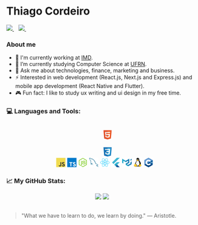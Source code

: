 <!-- ### Hi there 👋 -->

<!--
**ThiagoOliveiraCordeiro/ThiagoOliveiraCordeiro** is a ✨ _special_ ✨ repository because its `README.md` (this file) appears on your GitHub profile.

Here are some ideas to get you started:

- 🔭 I’m currently working on ...
- 🌱 I’m currently learning ...
- 👯 I’m looking to collaborate on ...
- 🤔 I’m looking for help with ...
- 💬 Ask me about ...
- 📫 How to reach me: ...
- 😄 Pronouns: ...
- ⚡ Fun fact: ...
-->

# Thiago Cordeiro

<!-- ### Hey there  <img src="https://media.giphy.com/media/hvRJCLFzcasrR4ia7z/giphy.gif" width="30">! My social media: -->

<p>
  <a href="https://www.linkedin.com/in/thiago-de-oliveira-cordeiro-32562b1b6/">
    <img
      src="https://img.shields.io/badge/linkedin-%230077B5.svg?&style=for-the-badge&logo=linkedin&logoColor=white"
    /> </a
  >&nbsp;&nbsp;
  <a href="mailto:thiagoty52@gmail.com">
    <img
      src="https://img.shields.io/badge/Gmail-D14836?style=for-the-badge&logo=gmail&logoColor=white"
    /> </a
  >&nbsp;&nbsp;
</p>

### About me

- 🔭 I'm currently working at [IMD](https://www.metropoledigital.ufrn.br/portal/).
- 🌱 I’m currently studying Computer Science at [UFRN](https://www.ufrn.br/).
- 💬 Ask me about technologies, finance, marketing and business.
- ⚡ Interested in web development (React.js, Next.js and Express.js) and mobile app development (React Native and Flutter).
- 🎮 Fun fact: I like to study ux writing and ui design in my free time.

<h3>💻 Languages and Tools:</h3>
<div align="center">
  <code height="20.44" width="35.88">
    <img
      alt="icone do html5"
      height="25"
      width="25"
      src="https://raw.githubusercontent.com/devicons/devicon/master/icons/html5/html5-original.svg"
    />
  </code>
  <code height="20.44" width="35.88">
    <img
      alt="icone do css3"
      height="25"
      width="25"
      src="https://raw.githubusercontent.com/devicons/devicon/master/icons/css3/css3-original.svg"
    />
  </code>
  <code
    ><img
      alt="icone do JavaScript"
      height="25"
      width="25"
      src="https://raw.githubusercontent.com/devicons/devicon/master/icons/javascript/javascript-original.svg"
  /></code>
  <code
    ><img
      alt="icone do TypeScript"
      height="25"
      width="25"
      src="https://raw.githubusercontent.com/devicons/devicon/master/icons/typescript/typescript-original.svg"
  /></code>
  <code
    ><img
      alt="icone do NodeJS"
      height="25"
      width="25"
      src="https://raw.githubusercontent.com/devicons/devicon/master/icons/nodejs/nodejs-original.svg"
  /></code>
  <code
    ><img
      alt="icone do MySql"
      height="25"
      width="25"
      src="https://raw.githubusercontent.com/devicons/devicon/master/icons/mysql/mysql-original.svg"
  /></code>
    <code
    ><img
      alt="icone do ReactJS"
      height="25"
      width="25"
      src="https://raw.githubusercontent.com/devicons/devicon/master/icons/react/react-original.svg"
  /></code>
  <code
  ><img 
    alt="icone do Flutter"
    height="25"
    width="25"
    src="https://raw.githubusercontent.com/devicons/devicon/1119b9f84c0290e0f0b38982099a2bd027a48bf1/icons/flutter/flutter-original.svg"
  /></code>
  <code
  ><img 
    alt="icone do MaterialUI"
    height="25"
    width="25"
    src="https://raw.githubusercontent.com/devicons/devicon/1119b9f84c0290e0f0b38982099a2bd027a48bf1/icons/materialui/materialui-original.svg"
  /></code>
  <code
    ><img
      alt="icone do Linux"
      height="25"
      width="25"
      src="https://raw.githubusercontent.com/devicons/devicon/master/icons/linux/linux-original.svg"
  /></code>
    <code
    ><img
      alt="icone do CPP"
      height="25"
      width="25"
      src="https://raw.githubusercontent.com/devicons/devicon/master/icons/cplusplus/cplusplus-original.svg"
  /></code>
</div>

<h3>📈 My GitHub Stats:</h3>
<div align="center">
  <img
    height="180em"
    src="https://github-readme-stats.vercel.app/api/top-langs/?username=ThiagoCordeiro52&&theme=react&layout=compact&langs_count=5"
  />
  <img
    height="180em"
    src="https://github-readme-stats.vercel.app/api?username=ThiagoCordeiro52&show_icons=true&theme=react"
  />
</div>
&nbsp;
<blockquote>
  <p>"What we have to learn to do, we learn by doing." ― Aristotle.</p>
</blockquote>
<!-- <p style="align=center;"> -->
<!-- Change the `github-readme-stats.anuraghazra1.vercel.app` to `github-readme-stats.vercel.app`  -->
<!-- </p> -->
<!-- &theme=material-palenight -->
<!-- &theme=gotham -->

<!-- I am a professional dedicated to learning and continuous improvement and passionate about my area of ​​studying, programming. :rocket:

 👨🏽‍💻 Front-end developer with: Html, Css/Sass, JavaScript/TypeScript e React. 💜

:books: Academic background: Graduating in Computer Science from the Universidade Federal do Rio Grande do Norte (UFRN) and technician in Administration from the Instituto Federal de Educação, Ciência e Tecnologia do Rio Grande do Norte (IFRN). -->
